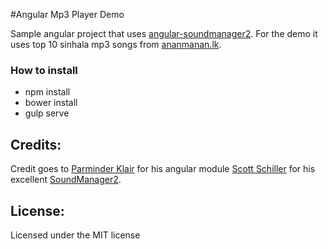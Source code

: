#Angular Mp3 Player Demo

Sample angular project that uses [angular-soundmanager2](http://perminder-klair.github.io/angular-soundmanager2/). For the demo it uses top 10 sinhala mp3 songs from [ananmanan.lk](http://ananmanan.lk).

### How to install

- npm install
- bower install
- gulp serve

## Credits:
Credit goes to
[Parminder Klair](https://github.com/perminder-klair) for his angular module
[Scott Schiller](https://github.com/scottschiller) for his excellent [SoundManager2](https://github.com/scottschiller/SoundManager2).

## License:
Licensed under the MIT license
